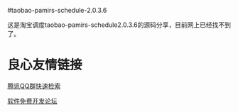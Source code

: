 #taobao-pamirs-schedule-2.0.3.6

这是淘宝调度taobao-pamirs-schedule2.0.3.6的源码分享，目前网上已经找不到了。

 # 良心友情链接

[腾讯QQ群快速检索](http://u.720life.cn/s/8cf73f7c)

[软件免费开发论坛](http://u.720life.cn/s/bbb01dc0)